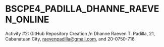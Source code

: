 # BSCPE4_PADILLA_DHANNE_RAEVEN_ONLINE
Activity #2: GitHub Repository Creation /n
Dhanne Raeven T. Padilla, 21, Cabanatuan City, raevenpadilla@gmail.com, and 20-0750-716.
